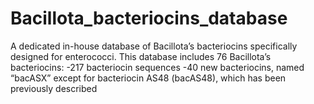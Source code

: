# Bacillota_bacteriocins_database
A dedicated in-house database of Bacillota’s bacteriocins specifically designed for enterococci.
This database includes 76 Bacillota’s bacteriocins:
-217 bacteriocin sequences
-40 new bacteriocins, named  “bacASX” except for bacteriocin AS48 (bacAS48), which has been previously described

